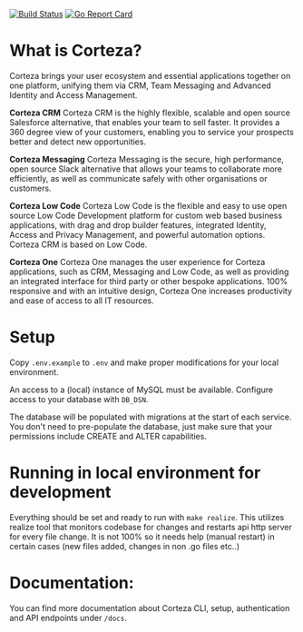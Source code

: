 [![Build Status](https://drone.crust.tech/api/badges/cortezaproject/corteza/status.svg)](https://drone.crust.tech/cortezaproject/corteza)
[![Go Report Card](https://goreportcard.com/badge/github.com/cortezaproject/corteza-server)](https://goreportcard.com/report/github.com/cortezaproject/corteza-server)

# What is Corteza?

Corteza brings your user ecosystem and essential applications together on one 
platform, unifying them via CRM, Team Messaging and Advanced Identity and 
Access Management.

**Corteza CRM**
Corteza CRM is the highly flexible, scalable and open source Salesforce alternative, that enables your team to sell faster. It provides a 360 degree view of your customers, enabling you to service your prospects better and detect new opportunities.

**Corteza Messaging**
Corteza Messaging is the secure, high performance, open source Slack alternative that allows your teams to collaborate more efficiently, as well as communicate safely with other organisations or customers.

**Corteza Low Code**
Corteza Low Code is the flexible and easy to use open source Low Code Development platform for custom web based business applications, with drag and drop builder features, integrated Identity, Access and Privacy Management, and powerful automation options. Corteza CRM is based on Low Code.

**Corteza One**
Corteza One manages the user experience for Corteza applications, such as CRM, Messaging and Low Code, as well as providing an integrated interface for third party or other bespoke applications. 100% responsive and with an intuitive design, Corteza One increases productivity and ease of access to all IT resources.

# Setup

Copy `.env.example` to `.env` and make proper modifications for your local environment.

An access to a (local) instance of MySQL must be available.
Configure access to your database with `DB_DSN`.

The database will be populated with migrations at the start of each service. You don't need to pre-populate the database, just make sure that your permissions include CREATE and ALTER capabilities.

# Running in local environment for development

Everything should be set and ready to run with `make realize`. This utilizes realize 
tool that monitors codebase for changes and restarts api http server for every file change. It is not 100% so it needs help (manual restart) in certain cases (new files added, changes in non .go files etc..)

# Documentation:

You can find more documentation about Corteza CLI, setup, authentication and API endpoints under `/docs`.
